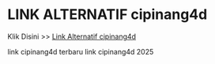 # LINK ALTERNATIF cipinang4d

Klik Disini >> <a href="https://linksto.pages.dev/">Link Alternatif cipinang4d </a>

link cipinang4d terbaru
link cipinang4d 2025